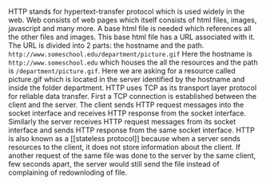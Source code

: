 HTTP stands for hypertext-transfer protocol which is used widely in the web. Web consists of web pages which itself consists of html files, images, javascript and many more. A base html file is needed which references all the other files and images. This base html file has a URL associated with it. The URL is divided into 2 parts: the hostname and the path.
`http://www.someschool.edu/department/picture.gif`
Here the hostname is `http://www.someschool.edu` which houses the all the resources and the path is `/department/picture.gif`. Here we are asking for a resource called picture.gif which is located in the server identified by the hostname and inside the folder department.
HTTP uses TCP as its transport layer protocol for reliable data transfer. First a TCP connection is established between the client and the server. The client sends HTTP request messages into the socket interface and receives HTTP response from the socket interface. Similarly the server receives HTTP request messages from its socket interface and sends HTTP response from the same socket interface.
HTTP is also known as a [[stateless protocol]] because when a server sends resources to the client, it does not store information about the client. If another request of the same file was done to the server by the same client, few seconds apart, the server would still send the file instead of complaining of redownloding of file.